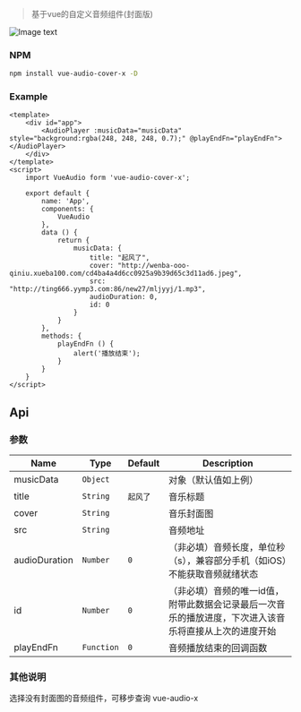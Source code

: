> 基于vue的自定义音频组件(封面版)

![Image text](http://wenba-ooo-qiniu.xueba100.com/365c3693561d05d326db47e0659ee5a5.png)

### NPM

``` bash
npm install vue-audio-cover-x -D
```
### Example

```
<template>
    <div id="app">
        <AudioPlayer :musicData="musicData" style="background:rgba(248, 248, 248, 0.7);" @playEndFn="playEndFn"></AudioPlayer>
    </div>
</template>
<script>
    import VueAudio form 'vue-audio-cover-x';

    export default {
        name: 'App',
        components: {
            VueAudio
        },
        data () {
            return {
                musicData: {
                    title: "起风了",
                    cover: "http://wenba-ooo-qiniu.xueba100.com/cd4ba4a4d6cc0925a9b39d65c3d11ad6.jpeg",
                    src: "http://ting666.yymp3.com:86/new27/mljyyj/1.mp3",
                    audioDuration: 0,
                    id: 0
                }
            }
        },
        methods: {
            playEndFn () {
                alert('播放结束');
            }
        }
    }
</script>
```
## Api
### 参数
| Name                 | Type      | Default      | Description                                                        |
|----------------------|-----------|--------------|--------------------------------------------------------------------|
| musicData            | `Object`  |              | 对象（默认值如上例）         |
| title                | `String`  | `起风了`      | 音乐标题  |
| cover                | `String`  |              | 音乐封面图  |
| src                  | `String`  |              | 音频地址  |
| audioDuration        | `Number`  | `0`          | （非必填）音频长度，单位秒（s），兼容部分手机（如iOS）不能获取音频就绪状态  |
| id                   | `Number`  | `0`          | （非必填）音频的唯一id值，附带此数据会记录最后一次音乐的播放进度，下次进入该音乐将直接从上次的进度开始        |
| playEndFn            | `Function`| `0`          | 音频播放结束的回调函数           |

### 其他说明
选择没有封面图的音频组件，可移步查询 vue-audio-x




